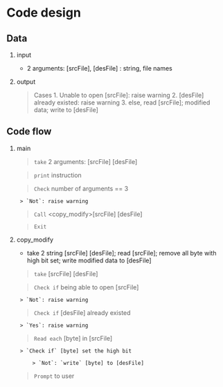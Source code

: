 
# Code design


## Data
1. input
	- 2 arguments: [srcFile], [desFile] : string, file names

2. output
	> Cases
		1. Unable to open [srcFile]: raise warning
		2. [desFile] already existed: raise warning
		3. else, read [srcFile]; modified data; write to [desFile]


## Code flow
1. main
	> `take` 2 arguments: [srcFile] [desFile]

	> `print` instruction

	> `Check` number of arguments == 3

		> `Not`: raise warning

	> `Call` <copy_modify>[srcFile] [desFile]

	> `Exit`

2. copy_modify
	- take 2 string [srcFile] [desFile]; read [srcFile]; remove all byte with high bit set; write modified data to [desFile]

	> `take` [srcFile] [desFile]

	> `Check if` being able to open [srcFile]

		> `Not`: raise warning

	> `Check if` [desFile] already existed

		> `Yes`: raise warning

	> `Read each` [byte] in [srcFile]

		> `Check if` [byte] set the high bit

			> `Not`: `write` [byte] to [desFile]

	> `Prompt` to user
